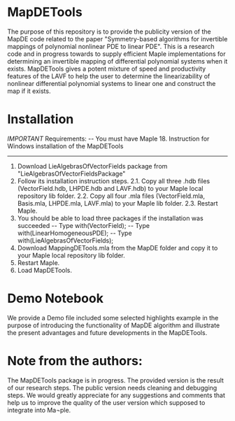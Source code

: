 # MapDETools
The purpose of this repository is to provide the publicity version of the MapDE code related to the paper "Symmetry-based algorithms for invertible mappings of polynomial nonlinear PDE to linear PDE".  This is a research code and in progress towards to supply efficient Maple implementations for determining an invertible mapping of differential polynomial systems when it exists. 
MapDETools gives a potent mixture of speed and productivity features of the LAVF to help the user to determine the linearizability of nonlinear differential polynomial systems to linear one and construct the map if it exists.

# Installation
*IMPORTANT* Requirements:    -- You must have Maple 18.
Instruction for Windows installation of the MapDETools
******************************************************************
1. Download LieAlgebrasOfVectorFields package from "LieAlgebrasOfVectorFieldsPackage" 
2. Follow its installation instruction steps. 
    2.1. Copy all three .hdb files (VectorField.hdb, LHPDE.hdb and LAVF.hdb) to your Maple local repository lib folder. 
    2.2. Copy all four .mla files (VectorField.mla, Basis.mla, LHPDE.mla, LAVF.mla) to your Maple lib folder.
    2.3. Restart Maple. 
3.  You should be able to load three packages if the installation was succeeded
   -- Type  with(VectorField);
   -- Type  with(LinearHomogeneousPDE);
   -- Type  with(LieAlgebrasOfVectorFields);
4. Download MappingDETools.mla from the MapDE folder and copy it to  your Maple local repository lib folder.
5. Restart Maple.
6. Load MapDETools.

# Demo Notebook
We provide a Demo file included some selected highlights example in the purpose of introducing the functionality of MapDE algorithm and illustrate the present advantages and future developments in the MapDETools.

# Note from the authors: 
The MapDETools package is in progress. The provided version is the result of our research steps. The public version needs cleaning and debugging steps. We would greatly appreciate for any suggestions and comments that help us to improve the quality of the user version which supposed to integrate into Ma¬ple.
